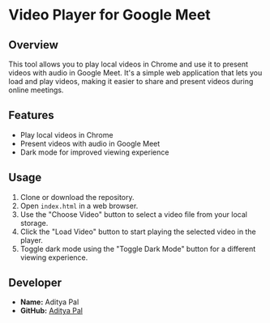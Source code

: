 # Video Player for Google Meet

## Overview

This tool allows you to play local videos in Chrome and use it to present videos with audio in Google Meet. It's a simple web application that lets you load and play videos, making it easier to share and present videos during online meetings.

## Features

- Play local videos in Chrome
- Present videos with audio in Google Meet
- Dark mode for improved viewing experience

## Usage

1. Clone or download the repository.
2. Open `index.html` in a web browser.
3. Use the "Choose Video" button to select a video file from your local storage.
4. Click the "Load Video" button to start playing the selected video in the player.
5. Toggle dark mode using the "Toggle Dark Mode" button for a different viewing experience.

## Developer

- **Name:** Aditya Pal
- **GitHub:** [Aditya Pal](https://github.com/adityagetin)

